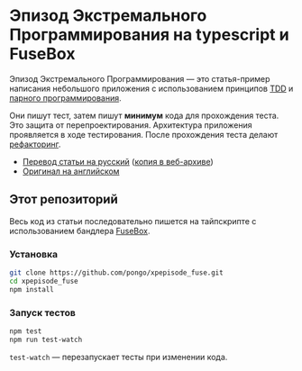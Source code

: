 # Эпизод Экстремального Программирования на typescript и FuseBox

Эпизод Экстремального Программирования — это статья-пример написания небольшого приложения с использованием принципов [TDD](https://ru.wikipedia.org/wiki/%D0%A0%D0%B0%D0%B7%D1%80%D0%B0%D0%B1%D0%BE%D1%82%D0%BA%D0%B0_%D1%87%D0%B5%D1%80%D0%B5%D0%B7_%D1%82%D0%B5%D1%81%D1%82%D0%B8%D1%80%D0%BE%D0%B2%D0%B0%D0%BD%D0%B8%D0%B5) и [парного программирования](https://ru.wikipedia.org/wiki/%D0%9F%D0%B0%D1%80%D0%BD%D0%BE%D0%B5_%D0%BF%D1%80%D0%BE%D0%B3%D1%80%D0%B0%D0%BC%D0%BC%D0%B8%D1%80%D0%BE%D0%B2%D0%B0%D0%BD%D0%B8%D0%B5).

Они пишут тест, затем пишут **минимум** кода для прохождения теста. Это защита от перепроектирования. Архитектура приложения проявляется в ходе тестирования. После прохождения теста делают [рефакторинг](https://ru.wikipedia.org/wiki/%D0%A0%D0%B5%D1%84%D0%B0%D0%BA%D1%82%D0%BE%D1%80%D0%B8%D0%BD%D0%B3).

* [Перевод статьи на русский](http://xp.1024.info/Articles/XPEpisode.html) ([копия в веб-архиве](https://web.archive.org/web/20170927102142/http://xp.1024.info:80/Articles/XPEpisode.html))
* [Оригинал на английском](https://web.archive.org/web/20020217210202/http://www.objectmentor.com/resources/articles/xpepisode.htm)

## Этот репозиторий

Весь код из статьи последовательно пишется на тайпскрипте с использованием бандлера [FuseBox](https://fuse-box.org/).

### Установка

```sh
git clone https://github.com/pongo/xpepisode_fuse.git
cd xpepisode_fuse
npm install
```

### Запуск тестов

```sh
npm test
npm run test-watch
```

`test-watch` — перезапускает тесты при изменении кода.